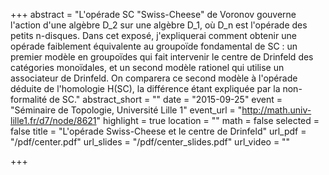 +++
abstract = "L'opérade SC \"Swiss-Cheese\" de Voronov gouverne l'action d'une algèbre D_2 sur une algèbre D_1, où D_n est l'opérade des petits n-disques. Dans cet exposé, j'expliquerai comment obtenir une opérade faiblement équivalente au groupoïde fondamental de SC : un premier modèle en groupoïdes qui fait intervenir le centre de Drinfeld des catégories monoïdales, et un second modèle rationel qui utilise un associateur de Drinfeld. On comparera ce second modèle à l'opérade déduite de l'homologie H(SC), la différence étant expliquée par la non-formalité de SC."
abstract_short = ""
date = "2015-09-25"
event = "Séminaire de Topologie, Université Lille 1"
event_url = "http://math.univ-lille1.fr/d7/node/8621"
highlight = true
location = ""
math = false
selected = false
title = "L'opérade Swiss-Cheese et le centre de Drinfeld"
url_pdf = "/pdf/center.pdf"
url_slides = "/pdf/center_slides.pdf"
url_video = ""

+++
